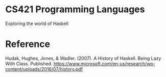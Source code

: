 # CS421 Programming Languages
Exploring the world of Haskell

# Reference </br>
Hudak, Hughes, Jones, & Wadler. (2007). A History of Haskell. Being Lazy With Class. Published. https://www.microsoft.com/en-us/research/wp-content/uploads/2016/07/history.pdf
